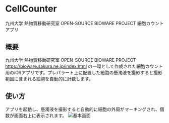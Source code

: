 # CellCounter
九州大学 熱物質移動研究室 OPEN-SOURCE BIOWARE PROJECT 細胞カウントアプリ

## 概要
九州大学 熱物質移動研究室 OPEN-SOURCE BIOWARE PROJECT https://bioware.sakura.ne.jp/index.html の一環として作成された細胞カウント用のiOSアプリです。プレパラート上に配置した細胞の懸濁液を撮影すると撮影範囲に含まれる細胞を自動的に計数します。

## 使い方
アプリを起動し、懸濁液を撮影すると自動的に細胞の外周がマーキングされ、個数が画面右上に表示されます。
![基本画面](https://user-images.githubusercontent.com/52752/67730267-e3974e00-fa37-11e9-986d-103e3cc79f29.png)

